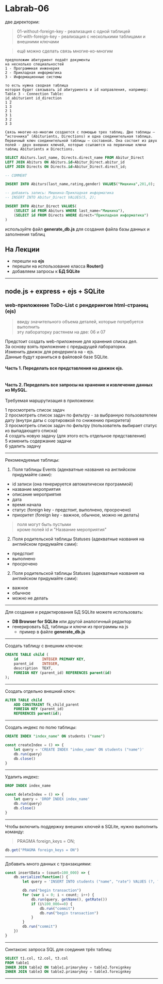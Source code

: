 # Labrab-06

две директории:  

> 01-without-foreign-key - реализация с одной таблицей  
> 01-with-foreign-key - реализация с несколькими таблицами и внешними ключами  

> ещё можно сделать связь многие-ко-многим

```
предположим абитуриент подаёт документы
на несколько специальностей
1 - Программная инженерия
2 - Прикладная информатика
3 - Информационные системы

то есть нужна сводная таблица
которая будет связывать id абитуриента и id направления, например:
Table 3 - Connection Table:
id_abiturient id_direction
1 2
1 3
2 1
3 1
3 2
3 3

Связь многие-ко-многим создается с помощью трех таблиц. Две таблицы – “источника” (Abiturients, Directions) и одна соединительная таблица. Первичный ключ соединительной таблицы – составной. Она состоит из двух полей - двух внешних ключей, которые ссылаются на первичные ключи таблиц Abiturients и Directions.
```
```SQL
SELECT Abiturs.last_name, Directs.direct_name FROM Abitur_Direct
LEFT JOIN Abiturs ON Abiturs.id=Abitur_Direct.abitur_id
LEFT JOIN Directs ON Directs.id=Abitur_Direct.direct_id;

-- COMMENT

INSERT INTO Abiturs(last_name,rating,gender) VALUES("Мишкина",201,0);

-- добавить запись: Мишкина-Прикладная информатика
-- INSERT INTO Abitur_Direct VALUES(5, 2);

INSERT INTO Abitur_Direct VALUES(
    (SELECT id FROM Abiturs WHERE last_name="Мишкина"), 
    (SELECT id FROM Directs WHERE direct="Прикладная информатика")
)

```



используйте файл **generate_db.js** для создания файла базы данных и заполнения таблиц  

## На Лекции  

- перешли на **ejs**  
- перешли на использование класса **Router()**  
- добавляем запросы к **БД SQLite**  

---  

## node.js + express + ejs + SQLite  

### web-приложение ToDo-List с рендерингом html-страниц (ejs)  

> ввиду значительного объема деталей, которые потребуется выполнить  
> эту лабораторку растянем на две: 06 и 07  

Предстоит создать web-приложение для хранения списка дел.  
За основу взять приложение с предыдущей лабораторки.  
Изменить движок для рендеринга на - ejs.  
Данные будут храниться в файловой базе SQLite.  

#### Часть 1. Переделать все представления на движок ejs.  

```txt

```

#### Часть 2. Переделать все запросы на хранение и извлечение данных из MySQL.  

Требуемая маршрутизация в приложении:  

1 просмотреть список задач  
2 просмотреть список задач по фильтру - за выбранную пользователем дату (внутри даты с сортировкой по снижению приоритета)  
3 просмотреть список задач по фильтру (пользователь выбирает статус из выпадающего списка)  
4 создать новую задачу (для этого есть отдельное представление)  
5 изменить содержание задачи  
6 удалить задачу  

---  

Рекомендуемые таблицы:  

1. Поля таблицы Events (адекватные названия на английском придумайте сами):  

- id записи (она генерируется автоматически программой)  
- название мероприятия  
- описание мероприятия  
- дата  
- время начала  
- статус (foreign key - предстоит, выполнено, просрочено)  
- приоритет (foreign key - важное, обычное, можно не делать)  

> поля могут быть пустыми  
> кроме полей id и "Название мероприятия"  

2. Поля родительской таблицы Statuses (адекватные названия на английском придумайте сами):  

- предстоит  
- выполнено  
- просрочено  

2. Поля родительской таблицы Statuses (адекватные названия на английском придумайте сами):  

- важное  
- обычное  
- можно не делать  

---  

Для создания и редактирования БД SQLite можете использовать:  

- **DB Browser for SQLite** или другой аналогичный редактор  
- генерировать БД, таблицы и ключи из программы на js  
  - пример в файле **generate_db.js**  

---  

Создать таблицу с внешним ключом:  

```SQL
CREATE TABLE child (
    id           INTEGER PRIMARY KEY,
    parent_id    INTEGER,
    description  TEXT,
    FOREIGN KEY (parent_id) REFERENCES parent(id)
);
```
---  

Создать отдельно внешний ключ:  
```SQL
ALTER TABLE child 
	ADD CONSTRAINT fk_child_parent
	FOREIGN KEY (parent_id)
    REFERENCES parent(id);
```

---  

Создать индекс по полю таблицы:  

```SQL
CREATE INDEX "index_name" ON students ("name")
```

```js
const createIndex = () => {
	let query = 'CREATE INDEX "index_name" ON students ("name")'
	db.run(query)
	db.close()
}
```

---  

Удалить индекс:  

```SQL
DROP INDEX index_name
```

```js
const deleteIndex = () => {
	let query = 'DROP INDEX index_name'
	db.run(query)
	db.close()
}
```

---  

Чтобы включить поддержку внешних ключей в SQLite, нужно выполнить команду:

> PRAGMA foreign_keys = ON;

```js
db.get("PRAGMA foreign_keys = ON")
```

---  

Добавить много данных с транзакциями:  

```js
const insertData = (count=100_000) => {
	db.serialize(function() {
		let query = 'INSERT INTO students ("name", "rate") VALUES (?, ?)'

		db.run("begin transaction")
		for (var i = 0; i < count; i++) {
			db.run(query, getName(), getRate())
			if (i%100_000==0) {
				db.run("commit")
				db.run("begin transaction")	
			}
		}
		db.run("commit")
	})
}
```

---  

Синтаксис запроса SQL для соединия трёх таблиц:  

```SQL
SELECT t1.col, t2.col, t3.col 
FROM table1 
INNER JOIN table2 ON table1.primarykey = table2.foreignkey
INNER JOIN table3 ON table2.primarykey = table3.foreignkey
```

---  


